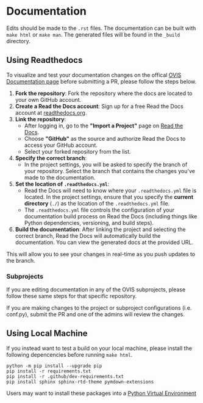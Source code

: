# Documentation

Edits should be made to the `.rst` files.
The documentation can be built with `make html` or `make man`.
The generated files will be found in the `_build` directory.

## Using Readthedocs
To visualize and test your documentation changes on the offical [OVIS Documentation page](https://ovis-hpc.readthedocs.io/en/latest/) before submitting a PR, please follow the steps below.

1. **Fork the repository**: Fork the repository where the docs are located to your own GitHub account.
2. **Create a Read the Docs account**: Sign up for a free Read the Docs account at [readthedocs.org](https://readthedocs.org/).
3. **Link the repository**: 
    - After logging in, go to the **"Import a Project"** page on [Read the Docs](https://readthedocs.org/projects/).
    - Choose **"GitHub"** as the source and authorize Read the Docs to access your GitHub account.
    - Select your forked repository from the list.
4. **Specify the correct branch**: 
    - In the project settings, you will be asked to specify the branch of your repository. Select the branch that contains the changes you've made to the documentation.
5. **Set the location of `.readthedocs.yml`**: 
    - Read the Docs will need to know where your `.readthedocs.yml` file is located. In the project settings, ensure that you specify the **current directory** (`./`) as the location of the `.readthedocs.yml` file.
    - The `.readthedocs.yml` file controls the configuration of your documentation build process on Read the Docs (including things like Python dependencies, versioning, and build steps).
6. **Build the documentation**: After linking the project and selecting the correct branch, Read the Docs will automatically build the documentation. You can view the generated docs at the provided URL.

This will allow you to see your changes in real-time as you push updates to the branch.

### Subprojects

If you are editing documentation in any of the OVIS subprojects, please follow these same steps for that specific repository.

If you are making changes to the project or subproject configurations (i.e. conf.py), submit the PR and one of the admins will review the changes.

## Using Local Machine

If you instead want to test a build on your local machine, please install the following depencencies before running `make html`.

``` shell
python -m pip install --upgrade pip
pip install -r requirements.txt
pip install -r .github/dev-requirements.txt
pip install sphinx sphinx-rtd-theme pymdown-extensions
```

Users may want to install these packages into a [Python Virtual Environment](https://docs.python.org/3/tutorial/venv.html)

